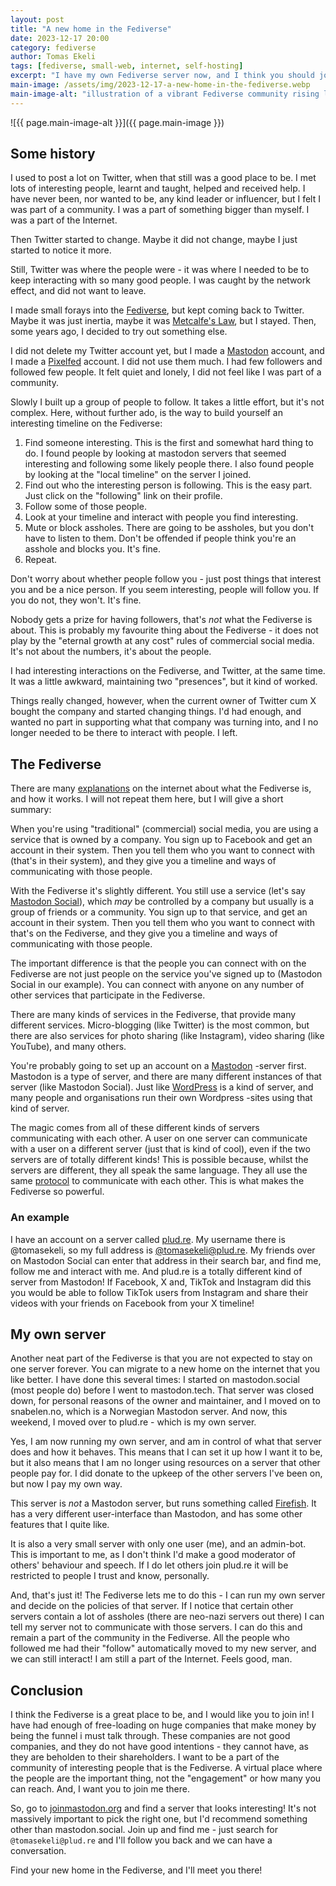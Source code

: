 ```yaml
---
layout: post
title: "A new home in the Fediverse"
date: 2023-12-17 20:00
category: fediverse
author: Tomas Ekeli
tags: [fediverse, small-web, internet, self-hosting]
excerpt: "I have my own Fediverse server now, and I think you should join the Fediverse."
main-image: /assets/img/2023-12-17-a-new-home-in-the-fediverse.webp
main-image-alt: "illustration of a vibrant Fediverse community rising like a phoenix with interconnected nodes representing various platforms, set against a starry cyberspace background, symbolizing a welcoming and interconnected online world"
---
```


![{{ page.main-image-alt }}]({{ page.main-image }})

## Some history

I used to post a lot on Twitter, when that still was a good place to be. I met lots of interesting people, learnt and taught, helped and received help. I have never been, nor wanted to be, any kind leader or influencer, but I felt I was part of a community. I was a part of something bigger than myself. I was a part of the Internet.

Then Twitter started to change. Maybe it did not change, maybe I just started to notice it more.

Still, Twitter was where the people were - it was where I needed to be to keep interacting with so many good people. I was caught by the network effect, and did not want to leave.

I made small forays into the [Fediverse](https://en.wikipedia.org/wiki/Fediverse), but kept coming back to Twitter. Maybe it was just inertia, maybe it was [Metcalfe's Law](https://en.wikipedia.org/wiki/Metcalfe%27s_law), but I stayed. Then, some years ago, I decided to try out something else.

I did not delete my Twitter account yet, but I made a [Mastodon](https://snabelen.no/explore) account, and I made a [Pixelfed](https://pixelfed.de/web/explore) account. I did not use them much. I had few followers and followed few people. It felt quiet and lonely, I did not feel like I was part of a community.

Slowly I built up a group of people to follow. It takes a little effort, but it's not complex. Here, without further ado, is the way to build yourself an interesting timeline on the Fediverse:

1. Find someone interesting. This is the first and somewhat hard thing to do. I found people by looking at mastodon servers that seemed interesting and following some likely people there. I also found people by looking at the "local timeline" on the server I joined.
2. Find out who the interesting person is following. This is the easy part. Just click on the "following" link on their profile.
3. Follow some of those people.
4. Look at your timeline and interact with people you find interesting.
5. Mute or block assholes. There are going to be assholes, but you don't have to listen to them. Don't be offended if people think you're an asshole and blocks you. It's fine.
6. Repeat.

Don't worry about whether people follow you - just post things that interest you and be a nice person. If you seem interesting, people will follow you. If you do not, they won't. It's fine.

Nobody gets a prize for having followers, that's *not* what the Fediverse is about. This is probably my favourite thing about the Fediverse - it does not play by the "eternal growth at any cost" rules of commercial social media. It's not about the numbers, it's about the people.

I had interesting interactions on the Fediverse, and Twitter, at the same time. It was a little awkward, maintaining two "presences", but it kind of worked.

Things really changed, however, when the current owner of Twitter cum X bought the company and started changing things. I'd had enough, and wanted no part in supporting what that company was turning into, and I no longer needed to be there to interact with people. I left.

## The Fediverse

There are many [explanations](https://scribe.rip/@VirtualAdept/a-friendly-introduction-to-the-fediverse-5b4ef3f8ed0e) on the internet about what the Fediverse is, and how it works. I will not repeat them here, but I will give a short summary:

When you're using "traditional" (commercial) social media, you are using a service that is owned by a company. You sign up to Facebook and get an account in their system. Then you tell them who you want to connect with (that's in their system), and they give you a timeline and ways of communicating with those people.

With the Fediverse it's slightly different. You still use a service (let's say [Mastodon Social](https://mastodon.social)), which *may* be controlled by a company but usually is a group of friends or a community. You sign up to that service, and get an account in their system. Then you tell them who you want to connect with that's on the Fediverse, and they give you a timeline and ways of communicating with those people.

The important difference is that the people you can connect with on the Fediverse are not just people on the service you've signed up to (Mastodon Social in our example). You can connect with anyone on any number of other services that participate in the Fediverse.

There are many kinds of services in the Fediverse, that provide many different services. Micro-blogging (like Twitter) is the most common, but there are also services for photo sharing (like Instagram), video sharing (like YouTube), and many others.

You're probably going to set up an account on a [Mastodon](https://joinmastodon.org) -server first. Mastodon is a type of server, and there are many different instances of that server (like Mastodon Social). Just like [WordPress](https://wordpress.org) is a kind of server, and many people and organisations run their own Wordpress -sites using that kind of server.

The magic comes from all of these different kinds of servers communicating with each other. A user on one server can communicate with a user on a different server (just that is kind of cool), even if the two servers are of totally different kinds! This is possible because, whilst the servers are different, they all speak the same language. They all use the same [protocol](https://www.w3.org/TR/activitypub/) to communicate with each other. This is what makes the Fediverse so powerful.

### An example

I have an account on a server called [plud.re](https://plud.re). My username there is @tomasekeli, so my full address is [@tomasekeli@plud.re](https://plud.re/@tomasekeli). My friends over on Mastodon Social can enter that address in their search bar, and find me, follow me and interact with me. And plud.re is a totally different kind of server from Mastodon! If Facebook, X and, TikTok and Instagram did this you would be able to follow TikTok users from Instagram and share their videos with your friends on Facebook from your X timeline!

## My own server

Another neat part of the Fediverse is that you are not expected to stay on one server forever. You can migrate to a new home on the internet that you like better. I have done this several times: I started on mastodon.social (most people do) before I went to mastodon.tech. That server was closed down, for personal reasons of the owner and maintainer, and I moved on to snabelen.no, which is a Norwegian Mastodon server. And now, this weekend, I moved over to plud.re - which is my own server.

Yes, I am now running my own server, and am in control of what that server does and how it behaves. This means that I can set it up how I want it to be, but it also means that I am no longer using resources on a server that other people pay for. I did donate to the upkeep of the other servers I've been on, but now I pay my own way.

This server is *not* a Mastodon server, but runs something called [Firefish](https://joinfirefish.org). It has a very different user-interface than Mastodon, and has some other features that I quite like.

It is also a very small server with only one user (me), and an admin-bot. This is important to me, as I don't think I'd make a good moderator of others' behaviour and speech. If I do let others join plud.re it will be restricted to people I trust and know, personally.

And, that's just it! The Fediverse lets me to do this - I can run my own server and decide on the policies of that server. If I notice that certain other servers contain a lot of assholes (there are neo-nazi servers out there) I can tell my server not to communicate with those servers. I can do this and remain a part of the community in the Fediverse. All the people who followed me had their "follow" automatically moved to my new server, and we can still interact! I am still a part of the Internet. Feels good, man.

## Conclusion

I think the Fediverse is a great place to be, and I would like you to join in! I have had enough of free-loading on huge companies that make money by being the funnel i must talk through. These companies are not good companies, and they do not have good intentions - they cannot have, as they are beholden to their shareholders. I want to be a part of the community of interesting people that is the Fediverse. A virtual place where the people are the important thing, not the "engagement" or how many you can reach. And, I want you to join me there.

So, go to [joinmastodon.org](https://joinmastodon.org) and find a server that looks interesting! It's not massively important to pick the right one, but I'd recommend something other than mastodon.social. Join up and find me - just search for `@tomasekeli@plud.re` and I'll follow you back and we can have a conversation.

Find your new home in the Fediverse, and I'll meet you there!